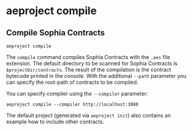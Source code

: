 # aeproject compile

## Compile Sophia Contracts

```text
aeproject compile
```

The `compile` command compiles Sophia Contracts with the `.aes` file extension. The default directory to be scanned for Sophia Contracts is `$projectDir/contracts`. The result of the compilation is the contract bytecode printed in the console. With the additional `--path` parameter you can specify the root-path of contracts to be compiled.

You can specify compiler using the `--compiler` parameter:
```text
aeproject compile --compiler http://localhost:3080
```

The default project (generated via `aeproject init`) also contains an example how to include other contracts.